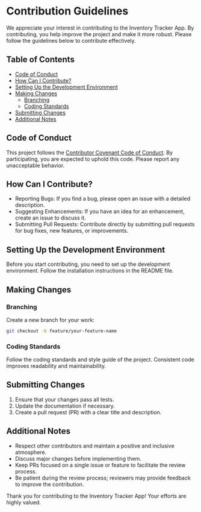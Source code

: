 # Contribution Guidelines

We appreciate your interest in contributing to the Inventory Tracker App. By contributing, you help improve the project and make it more robust. Please follow the guidelines below to contribute effectively.

## Table of Contents

- [Code of Conduct](#code-of-conduct)
- [How Can I Contribute?](#how-can-i-contribute)
- [Setting Up the Development Environment](#setting-up-the-development-environment)
- [Making Changes](#making-changes)
  - [Branching](#branching)
  - [Coding Standards](#coding-standards)
- [Submitting Changes](#submitting-changes)
- [Additional Notes](#additional-notes)

## Code of Conduct

This project follows the [Contributor Covenant Code of Conduct](CODE_OF_CONDUCT.md). By participating, you are expected to uphold this code. Please report any unacceptable behavior.

## How Can I Contribute?

- Reporting Bugs: If you find a bug, please open an issue with a detailed description.
- Suggesting Enhancements: If you have an idea for an enhancement, create an issue to discuss it.
- Submitting Pull Requests: Contribute directly by submitting pull requests for bug fixes, new features, or improvements.

## Setting Up the Development Environment

Before you start contributing, you need to set up the development environment. Follow the installation instructions in the README file.

## Making Changes

### Branching

Create a new branch for your work:

```bash
git checkout -b feature/your-feature-name
```

### Coding Standards

Follow the coding standards and style guide of the project. Consistent code improves readability and maintainability.

## Submitting Changes

1. Ensure that your changes pass all tests.
2. Update the documentation if necessary.
3. Create a pull request (PR) with a clear title and description.

## Additional Notes

- Respect other contributors and maintain a positive and inclusive atmosphere.
- Discuss major changes before implementing them.
- Keep PRs focused on a single issue or feature to facilitate the review process.
- Be patient during the review process; reviewers may provide feedback to improve the contribution.

Thank you for contributing to the Inventory Tracker App! Your efforts are highly valued.